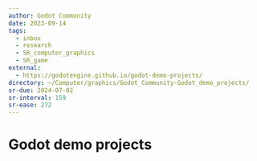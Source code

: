 ```yaml
---
author: Godot Community
date: 2023-09-14
tags:
  - inbox
  - research
  - SR_computer_graphics
  - SR_game
external:
  - https://godotengine.github.io/godot-demo-projects/
directory: ~/Computer/graphics/Godot_Community-Godot_demo_projects/
sr-due: 2024-07-02
sr-interval: 159
sr-ease: 272
---
```


# Godot demo projects


